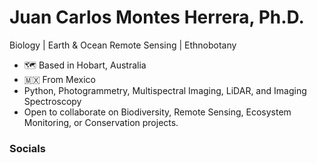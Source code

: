 # Juan Carlos Montes Herrera, Ph.D.
Biology | Earth & Ocean Remote Sensing | Ethnobotany
 
- 🗺  Based in Hobart, Australia
- :mexico: From Mexico
- Python, Photogrammetry, Multispectral Imaging, LiDAR, and Imaging Spectroscopy
- Open to collaborate on Biodiversity, Remote Sensing, Ecosystem Monitoring, or Conservation projects.
 
### Socials
<div align='right><a href="http://www.instagram.com/jcmontesherrera" target="_blank" rel="noreferrer"><img src="https://raw.githubusercontent.com/danielcranney/readme-generator/main/public/icons/socials/instagram.svg" width="22" height="22" /></a> <a href="https://www.linkedin.com/in/jcmontesherrera" target="_blank" rel="noreferrer"><img src="https://raw.githubusercontent.com/danielcranney/readme-generator/main/public/icons/socials/linkedin.svg" width="22" height="22" /></a></div>
